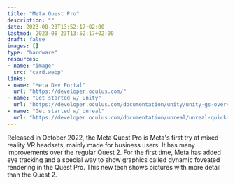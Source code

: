 ```yaml
---
title: "Meta Quest Pro"
description: ""
date: 2023-08-23T13:52:17+02:00
lastmod: 2023-08-23T13:52:17+02:00
draft: false
images: []
type: "hardware"
resources:
- name: "image"
  src: "card.webp"
links:
- name: "Meta Dev Portal"
  url: "https://developer.oculus.com/"
- name: "Get started w/ Unity"
  url: "https://developer.oculus.com/documentation/unity/unity-gs-overview/"
- name: "Get started w/ Unreal"
  url: "https://developer.oculus.com/documentation/unreal/unreal-quick-start-guide-quest/"
---
```

Released in October 2022, the Meta Quest Pro is Meta's first try at mixed reality VR headsets, mainly made for business users. It has many improvements over the regular Quest 2. For the first time, Meta has added eye tracking and a special way to show graphics called dynamic foveated rendering in the Quest Pro. This new tech shows pictures with more detail than the Quest 2.